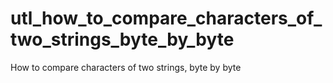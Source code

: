 # utl_how_to_compare_characters_of_two_strings_byte_by_byte
How to compare characters of two strings, byte by byte
